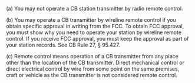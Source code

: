 (a) You may not operate a CB station transmitter by radio remote control.

(b) You may operate a CB transmitter by wireline remote control if you obtain specific approval in writing from the FCC. To obtain FCC approval, you must show why you need to operate your station by wireline remote control. If you receive FCC approval, you must keep the approval as part of your station records. See CB Rule 27, § 95.427.

(c) Remote control means operation of a CB transmitter from any place other than the location of the CB transmitter. Direct mechanical control or direct electrical control by wire from some point on the same premises, craft or vehicle as the CB transmitter is not considered remote control.

